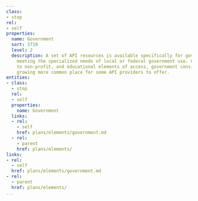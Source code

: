 ```yaml
---
class:
- stop
rel:
- self
properties:
  name: Government
  sort: 3719
  level: 2
  description: A set of API resources is available specifically for government access,
    meeting the specialized needs of local or federal government use. Complimentary
    to non-profit, and educational elements of access, government considerations are
    growing more common place for some API providers to offer.
entities:
- class:
  - stop
  rel:
  - self
  properties:
    name: Government
  links:
  - rel:
    - self
    href: plans/elements/government.md
  - rel:
    - parent
    href: plans/elements/
links:
- rel:
  - self
  href: plans/elements/government.md
- rel:
  - parent
  href: plans/elements/
...
```

